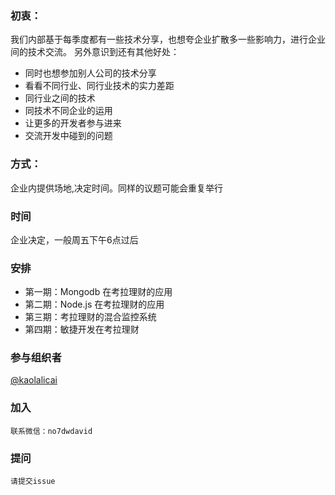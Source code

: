 ### 初衷：
  我们内部基于每季度都有一些技术分享，也想夸企业扩散多一些影响力，进行企业间的技术交流。
  另外意识到还有其他好处：
  
  - 同时也想参加别人公司的技术分享
  - 看看不同行业、同行业技术的实力差距
  - 同行业之间的技术
  - 同技术不同企业的运用
  - 让更多的开发者参与进来 
  - 交流开发中碰到的问题

### 方式：
  企业内提供场地,决定时间。同样的议题可能会重复举行

### 时间
  企业决定，一般周五下午6点过后

### 安排

  - 第一期：Mongodb 在考拉理财的应用
  - 第二期：Node.js 在考拉理财的应用
  - 第三期：考拉理财的混合监控系统
  - 第四期：敏捷开发在考拉理财


### 参与组织者
[@kaolalicai](https://github.com/no7dw/enterpriseTechParty/blob/master/AboutKaola.md)

### 加入
    联系微信：no7dwdavid

### 提问
    请提交issue    

